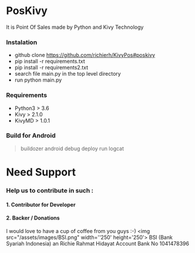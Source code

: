 # PosKivy
It is Point Of Sales made by Python and Kivy Technology

### Instalation
- github clone https://github.com/richierh/KivyPos#poskivy
- pip install -r requirements.txt
- pip install -r requirements2.txt
- search file main.py in the top level directory
- run python main.py

### Requirements
- Python3 > 3.6
- Kivy > 2.1.0
- KivyMD > 1.0.1

### Build for Android
> buildozer android debug deploy run logcat

# Need Support
### Help us to contribute in such :
#### 1. Contributor for Developer
#### 2. Backer / Donations
I would love to have a cup of coffee from you guys :-)
<img src="/assets/images/BSI.png" width=''250' height='250'>
BSI (Bank Syariah Indonesia) an Richie Rahmat Hidayat 
Account Bank No 1041478396
